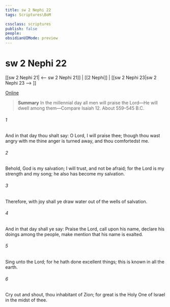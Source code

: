 ```yaml
---
title: sw 2 Nephi 22
tags: Scriptures\BoM

cssclass: scriptures
publish: false
people:
obsidianUIMode: preview
---
```


# sw 2 Nephi 22
[[sw 2 Nephi 21| <-- sw 2 Nephi 21]] | [[2 Nephi]] | [[sw 2 Nephi 23|sw 2 Nephi 23 --> ]]

[Online](https://churchofjesuschrist.org/study/scriptures/bofm/2-ne/22?lang=eng)

> __Summary__
In the millennial day all men will praise the Lord—He will dwell among them—Compare Isaiah 12. About 559–545 B.C.

###### 1 
And in that day thou shalt say: O Lord, I will praise thee; though thou wast angry with me thine anger is turned away, and thou comfortedst me.

###### 2 
Behold, God is my salvation; I will trust, and not be afraid; for the Lord  is my strength and my song; he also has become my salvation.

###### 3 
Therefore, with joy shall ye draw water out of the wells of salvation.

###### 4 
And in that day shall ye say: Praise the Lord, call upon his name, declare his doings among the people, make mention that his name is exalted.

###### 5 
Sing unto the Lord; for he hath done excellent things; this is known in all the earth.

###### 6 
Cry out and shout, thou inhabitant of Zion; for great is the Holy One of Israel in the midst of thee.

